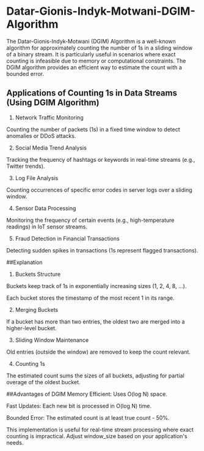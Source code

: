 # Datar-Gionis-Indyk-Motwani-DGIM-Algorithm

The Datar-Gionis-Indyk-Motwani (DGIM) Algorithm is a well-known algorithm for approximately counting the number of 1s in a sliding window of a binary stream. It is particularly useful in scenarios where exact counting is infeasible due to memory or computational constraints. The DGIM algorithm provides an efficient way to estimate the count with a bounded error.
## Applications of Counting 1s in Data Streams (Using DGIM Algorithm)
 1. Network Traffic Monitoring

Counting the number of packets (1s) in a fixed time window to detect anomalies or DDoS attacks.

2. Social Media Trend Analysis

Tracking the frequency of hashtags or keywords in real-time streams (e.g., Twitter trends).

3. Log File Analysis

Counting occurrences of specific error codes in server logs over a sliding window.

4. Sensor Data Processing

Monitoring the frequency of certain events (e.g., high-temperature readings) in IoT sensor streams.

5. Fraud Detection in Financial Transactions

Detecting sudden spikes in transactions (1s represent flagged transactions).

##Explanation
1. Buckets Structure

Buckets keep track of 1s in exponentially increasing sizes (1, 2, 4, 8, ...).

Each bucket stores the timestamp of the most recent 1 in its range.

2. Merging Buckets

If a bucket has more than two entries, the oldest two are merged into a higher-level bucket.

3. Sliding Window Maintenance

Old entries (outside the window) are removed to keep the count relevant.

4. Counting 1s

The estimated count sums the sizes of all buckets, adjusting for partial overage of the oldest bucket.

##Advantages of DGIM
Memory Efficient: Uses O(log N) space.

Fast Updates: Each new bit is processed in O(log N) time.

Bounded Error: The estimated count is at least true count - 50%.

This implementation is useful for real-time stream processing where exact counting is impractical. Adjust window_size based on your application's needs.

